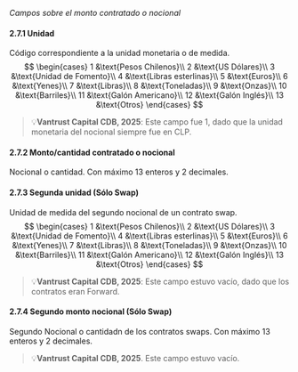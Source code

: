 *Campos sobre el monto contratado o nocional*

#### 2.7.1 Unidad
Código correspondiente a la unidad monetaria o de medida. 
$$
\begin{cases}
    1 &\text{Pesos Chilenos}\\
    2 &\text{US Dólares}\\
    3 &\text{Unidad de Fomento}\\
    4 &\text{Libras esterlinas}\\
    5 &\text{Euros}\\
    6 &\text{Yenes}\\
    7 &\text{Libras}\\
    8 &\text{Toneladas}\\
    9 &\text{Onzas}\\
    10 &\text{Barriles}\\
    11 &\text{Galón Americano}\\
    12 &\text{Galón Inglés}\\
    13 &\text{Otros}    
\end{cases}
$$
> 💡**Vantrust Capital CDB, 2025**: Este campo fue 1, dado que la unidad monetaria del nocional siempre fue en CLP.

#### 2.7.2 Monto/cantidad contratado o nocional
Nocional o cantidad. Con máximo 13 enteros y 2 decimales.

#### 2.7.3 Segunda unidad (Sólo Swap)
Unidad de medida del segundo nocional de un contrato swap. 
$$
\begin{cases}
    1 &\text{Pesos Chilenos}\\
    2 &\text{US Dólares}\\
    3 &\text{Unidad de Fomento}\\
    4 &\text{Libras esterlinas}\\
    5 &\text{Euros}\\
    6 &\text{Yenes}\\
    7 &\text{Libras}\\
    8 &\text{Toneladas}\\
    9 &\text{Onzas}\\
    10 &\text{Barriles}\\
    11 &\text{Galón Americano}\\
    12 &\text{Galón Inglés}\\
    13 &\text{Otros}    
\end{cases}
$$
> 💡**Vantrust Capital CDB, 2025**: Este campo estuvo vacío, dado que los contratos eran Forward.

#### 2.7.4 Segundo monto nocional (Sólo Swap)
Segundo Nocional o cantidadn de los contratos swaps. Con máximo 13 enteros y 2 decimales.
> 💡**Vantrust Capital CDB, 2025**. Este campo estuvo vacío.